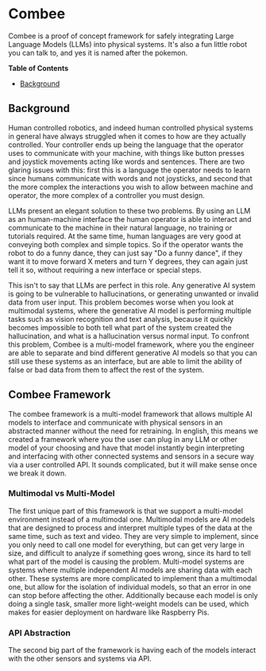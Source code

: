 # Combee

Combee is a proof of concept framework for safely integrating Large Language Models (LLMs) into physical systems.  It's also a fun little robot you can talk to, and yes it is named after the pokemon.  

**Table of Contents**
- [Background](#background)

## Background

Human controlled robotics, and indeed human controlled physical systems in general have always struggled when it comes to how are they actually controlled.  Your controller ends up being the language that the operator uses to communicate with your machine, with things like button presses and joystick movements acting like words and sentences.  There are two glaring issues with this: first this is a language the operator needs to learn since humans communicate with words and not joysticks, and second that the more complex the interactions you wish to allow between machine and operator, the more complex of a controller you must design.  

LLMs present an elegant solution to these two problems.  By using an LLM as an human-machine interface the human operator is able to interact and communicate to the machine in their natural language, no training or tutorials required.  At the same time, human languages are very good at conveying both complex and simple topics.  So if the operator wants the robot to do a funny dance, they can just say "Do a funny dance", if they want it to move forward X meters and turn Y degrees, they can again just tell it so, without requiring a new interface or special steps.  

This isn't to say that LLMs are perfect in this role.  Any generative AI system is going to be vulnerable to hallucinations, or generating unwanted or invalid data from user input.  This problem becomes worse when you look at multimodal systems, where the generative AI model is performing multiple tasks such as vision recognition and text analysis, because it quickly becomes impossible to both tell what part of the system created the hallucination, and what is a hallucination versus normal input.  To confront this problem, Combee is a multi-model framework, where you the engineer are able to separate and bind different generative AI models so that you can still use these systems as an interface, but are able to limit the ability of false or bad data from them to affect the rest of the system.  

## Combee Framework

The combee framework is a multi-model framework that allows multiple AI models to interface and communicate with physical sensors in an abstracted manner without the need for retraining.  In english, this means we created a framework where you the user can plug in any LLM or other model of your choosing and have that model instantly begin interpreting and interfacing with other connected systems and sensors in a secure way via a user controlled API.  It sounds complicated, but it will make sense once we break it down.  

### Multimodal vs Multi-Model

The first unique part of this framework is that we support a multi-model environment instead of a multimodal one.  Multimodal models are AI models that are designed to process and interpret multiple types of the data at the same time, such as text and video.  They are very simple to implement, since you only need to call one model for everything, but can get very large in size, and difficult to analyze if something goes wrong, since its hard to tell what part of the model is causing the problem.  Multi-model systems are systems where multiple independent AI models are sharing data with each other.  These systems are more complicated to implement than a multimodal one, but allow for the isolation of individual models, so that an error in one can stop before affecting the other.  Additionally because each model is only doing a single task, smaller more light-weight models can be used, which makes for easier deployment on hardware like Raspberry Pis.  

### API Abstraction

The second big part of the framework is having each of the models interact with the other sensors and systems via API.  
